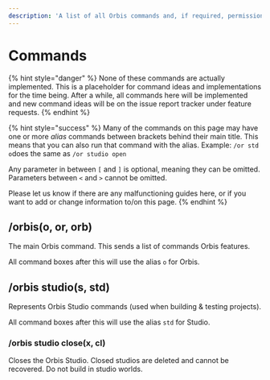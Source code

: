 ```yaml
---
description: 'A list of all Orbis commands and, if required, permissions'
---
```


# Commands

{% hint style="danger" %}
None of these commands are actually implemented. This is a placeholder for command ideas and implementations for the time being. After a while, all commands here will be implemented and new command ideas will be on the issue report tracker under feature requests.
{% endhint %}

{% hint style="success" %}
Many of the commands on this page may have one or more _alias_ commands between brackets behind their main title. This means that you can also run that command with the alias. Example: `/or std o`does the same as `/or studio open`

Any parameter in between `[` and `]` is optional, meaning they can be omitted. Parameters between `<` and `>` cannot be omitted.

Please let us know if there are any malfunctioning guides here, or if you want to add or change information to/on this page.
{% endhint %}

## /orbis\(o, or, orb\)

The main Orbis command. This sends a list of commands Orbis features.

All command boxes after this will use the alias `o` for Orbis.

## /orbis studio\(s, std\)

Represents Orbis Studio commands \(used when building & testing projects\).

All command boxes after this will use the alias `std` for Studio.

### /orbis studio close\(x, cl\)

Closes the Orbis Studio. Closed studios are deleted and cannot be recovered. Do not build in studio worlds.

